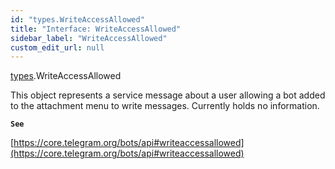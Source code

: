 ```yaml
---
id: "types.WriteAccessAllowed"
title: "Interface: WriteAccessAllowed"
sidebar_label: "WriteAccessAllowed"
custom_edit_url: null
---
```


[types](../modules/types.md).WriteAccessAllowed

This object represents a service message about a user allowing a bot added to
the attachment menu to write messages. Currently holds no information.

**`See`**

[https://core.telegram.org/bots/api#writeaccessallowed](https://core.telegram.org/bots/api#writeaccessallowed)
